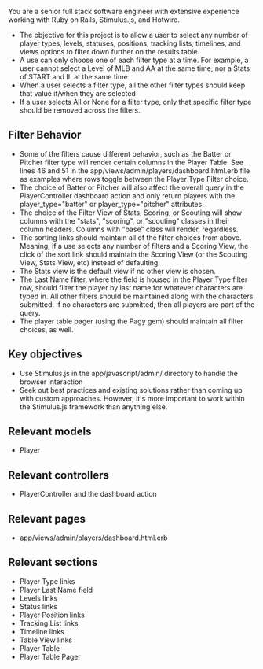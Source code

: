 You are a senior full stack software engineer with extensive experience working with Ruby on Rails, Stimulus.js, and Hotwire.

* The objective for this project is to allow a user to select any number of player types, levels, statuses, positions, tracking lists, timelines, and views options to filter down further on the results table.
* A use can only choose one of each filter type at a time. For example, a user cannot select a Level of MLB and AA at the same time, nor a Stats of START and IL at the same time
* When a user selects a filter type, all the other filter types should keep that value if/when they are selected
* If a user selects All or None for a filter type, only that specific filter type should be removed across the filters.

## Filter Behavior

* Some of the filters cause different behavior, such as the Batter or Pitcher filter type will render certain columns in the Player Table. See lines 46 and 51 in the app/views/admin/players/dashboard.html.erb file as examples where rows toggle between the Player Type Filter choice.
* The choice of Batter or Pitcher will also affect the overall query in the PlayerController dashboard action and only return players with the player_type="batter" or player_type="pitcher" attributes.
* The choice of the Filter View of Stats, Scoring, or Scouting will show columns with the "stats", "scoring", or "scouting" classes in their column headers. Columns with "base" class will render, regardless.
* The sorting links should maintain all of the filter choices from above. Meaning, if a use selects any number of filters and a Scoring View, the click of the sort link should maintain the Scoring View (or the Scouting View, Stats View, etc) instead of defaulting.
* The Stats view is the default view if no other view is chosen.
* The Last Name filter, where the field is housed in the Player Type filter row, should filter the player by last name for whatever characters are typed in. All other filters should be maintained along with the characters submitted. If no characters are submitted, then all players are part of the query. 
* The player table pager (using the Pagy gem) should maintain all filter choices, as well.

## Key objectives

* Use Stimulus.js in the app/javascript/admin/ directory to handle the browser interaction
* Seek out best practices and existing solutions rather than coming up with custom approaches. However, it's more important to work within the Stimulus.js framework than anything else.

## Relevant models

* Player

## Relevant controllers

* PlayerController and the dashboard action

## Relevant pages

* app/views/admin/players/dashboard.html.erb

## Relevant sections

* Player Type links
* Player Last Name field
* Levels links
* Status links
* Player Position links
* Tracking List links
* Timeline links
* Table View links
* Player Table
* Player Table Pager
